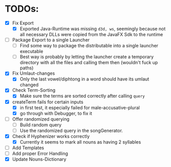 # TODOs:

-   [x] Fix Export
    -   [x] Exported Java-Runtime was missing `d3d, ws`, seemingly because not all necessary DLLs were copied from the JavaFX Sdk to the runtime
-   [ ] Package Export to a single Launcher
    -   [ ] Find some way to package the distributable into a single launcher executable
    -   [ ] Best way is probably by letting the launcher create a temporary directory with all the files and calling them then (wouldn't fuck up paths)
-   [x] Fix Umlaut-changes
    -   [x] Only the last vowel/diphtong in a word should have its umlaut changed
-   [x] Check Term-Sorting
    -   [x] Make sure the terms are sorted correctly after calling `query`
-   [x] createTerm fails for certain inputs
    -   [x] in first test, it especially failed for male-accusative-plural
    -   [x] go through with Debugger, to fix it
-   [ ] Offer randomized querying
    -   [ ] Build random query
    -   [ ] Use the randomized query in the songGenerator.
-   [x] Check if Hyphenizer works correctly
    -   [x] Currently it seems to mark all nouns as having 2 syllables
-   [ ] Add Templates
-   [ ] Add proper Error Handling
-   [x] Update Nouns-Dictionary
